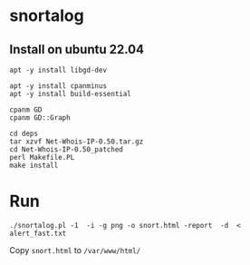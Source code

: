 # snortalog

## Install on ubuntu 22.04

```
apt -y install libgd-dev

apt -y install cpanminus
apt -y install build-essential

```

```
cpanm GD
cpanm GD::Graph

```

```
cd deps
tar xzvf Net-Whois-IP-0.50.tar.gz
cd Net-Whois-IP-0.50_patched
perl Makefile.PL
make install
```

# Run

```
./snortalog.pl -1  -i -g png -o snort.html -report  -d  < alert_fast.txt
```

Copy `snort.html` to `/var/www/html/`
